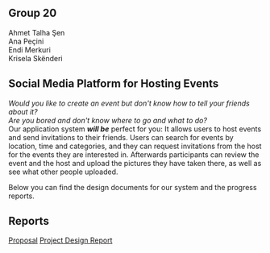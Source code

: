 ## Group 20
Ahmet Talha Şen    
Ana Peçini  
Endi Merkuri  
Krisela Skënderi  

## Social Media Platform for Hosting Events
*Would you like to create an event but don't know how to tell your friends about it?  
Are you bored and don't know where to go and what to do?*  
Our application system ***will be*** perfect for you: It allows users to host events and send invitations to their friends. Users can search for events by location, time and categories, and they can request invitations from the host for the events they are interested in. Afterwards participants can review the event and the host and upload the pictures they have taken there, as well as see what other people uploaded.  
  
Below you can find the design documents for our system and the progress reports.


## Reports
[Proposal](proposal.pdf)
[Project Design Report](designReport.pdf)  
